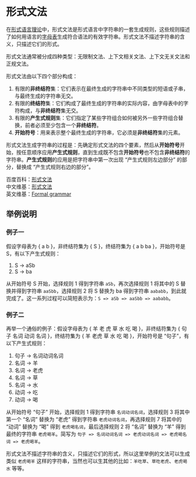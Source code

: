 # 形式文法

在[形式语言理论](./形式语言.md)中，形式文法是形式语言中字符串的一套生成规则，这些规则描述了如何用语言的[字母表](./字母表.md)生成符合语法的有效字符串。形式文法不描述字符串的含义，只描述它们的形式。

形式文法通常被分成四种类型：无限制文法、上下文相关文法、上下文无关文法和正规文法。

形式文法由以下四个部分构成：

1. 有限的**非终结符**集：它们表示在最终生成的字符串中不同类型的短语或子串，与最终生成的字符串无交。
2. 有限的**终结符**集：它们构成了最终生成的字符串的实际内容，由字母表中的字符构成，与**非终结符**集无交。
3. 有限的**产生式规则**集：它们指定了某些字符组合如何被另外一些字符组合替换，前者必须至少包含一个**非终结符**。
4. **开始符号**：用来表示整个最终生成的字符串，它必须是**非终结符**集的元素。

形式文法生成字符串的过程是：先确定形式文法的四个要素，然后从**开始符号**开始，按任意顺序应用**产生式规则**，直到生成既不包含**开始符号**也不包含**非终结符**的字符串。**产生式规则**的应用是把字符串中第一次出现 “产生式规则左边部分” 的部分，替换成 “产生式规则右边的部分”。

百度百科：[形式文法](https://baike.baidu.com/item/形式文法)  
中文维基：[形式文法](https://zh.wikipedia.org/wiki/形式文法)  
英文维基：[Formal grammar](https://en.wikipedia.org/wiki/Formal_grammar)

## 举例说明

### 例子一

假设字母表为 { a b }，非终结符集为 { S }，终结符集为 { a b ba }，开始符号是 S，有以下产生式规则：

1. S -> aSb
2. S -> ba

从开始符号 S 开始，选择规则 1 得到字符串 `aSb`，再次选择规则 1 将其中的 S 替换并得到字符串 `aaSbb`，选择规则 2 将 S 替换为 ba 得到字符串 `aababb`，到此就完成了。这一系列过程可以简短表示为：`S => aSb => aaSbb => aababb`。

### 例子二

再举一个通俗的例子：假设字母表为 { 羊 老 虎 草 水 吃 喝 }，非终结符集为 { 句子 名词 动词 名词 }，终结符集为 { 羊 老虎 草 水 吃 喝 }，开始符号是 “句子”，有以下产生式规则：

1. 句子 -> 名词动词名词
2. 名词 -> 羊
3. 名词 -> 老虎
4. 名词 -> 草
5. 名词 -> 水
6. 动词 -> 吃
7. 动词 -> 喝

从开始符号 “句子” 开始，选择规则 1 得到字符串 `名词动词名词`，选择规则 3 将其中第一个 “名词” 替换为 “老虎” 得到字符串 `老虎动词名词`，再选择规则 7 将其中的 “动词” 替换为 “喝” 得到 `老虎喝名词`，最后选择规则 2 将 “名词” 替换为 “羊” 得到最终的字符串 `老虎喝羊`。简写为 `句子 => 名词动词名词 => 老虎动词名词 => 老虎喝名词 => 老虎喝羊`。

形式文法不描述字符串的含义，只描述它们的形式，所以这里举例的文法可以生成类似 `老虎喝羊` 这样的字符串，当然也可以生其他的比如：`羊吃草`、`草吃老虎`、`老虎喝水` 等等。

